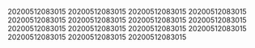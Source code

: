20200512083015
20200512083015
20200512083015
20200512083015
20200512083015
20200512083015
20200512083015
20200512083015
20200512083015
20200512083015
20200512083015
20200512083015
20200512083015
20200512083015
20200512083015
